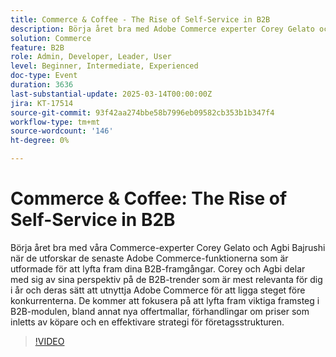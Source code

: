 ```yaml
---
title: Commerce & Coffee - The Rise of Self-Service in B2B
description: Börja året bra med Adobe Commerce experter Corey Gelato och Agbi Bajrushi! Upptäck de senaste B2B-funktionerna, inklusive nya offertmallar, köpinitierade prisförhandlingar och effektiva företagsstrukturer. Ligg steget före konkurrenterna med insikter om relevanta B2B-trender och utnyttja Adobe Commerce för framgång.
solution: Commerce
feature: B2B
role: Admin, Developer, Leader, User
level: Beginner, Intermediate, Experienced
doc-type: Event
duration: 3636
last-substantial-update: 2025-03-14T00:00:00Z
jira: KT-17514
source-git-commit: 93f42aa274bbe58b7996eb09582cb353b1b347f4
workflow-type: tm+mt
source-wordcount: '146'
ht-degree: 0%

---
```



# Commerce &amp; Coffee: The Rise of Self-Service in B2B

Börja året bra med våra Commerce-experter Corey Gelato och Agbi Bajrushi när de utforskar de senaste Adobe Commerce-funktionerna som är utformade för att lyfta fram dina B2B-framgångar. Corey och Agbi delar med sig av sina perspektiv på de B2B-trender som är mest relevanta för dig i år och deras sätt att utnyttja Adobe Commerce för att ligga steget före konkurrenterna. De kommer att fokusera på att lyfta fram viktiga framsteg i B2B-modulen, bland annat nya offertmallar, förhandlingar om priser som inletts av köpare och en effektivare strategi för företagsstrukturen.

>[!VIDEO](https://video.tv.adobe.com/v/3451619/?learn=on&enablevpops)
